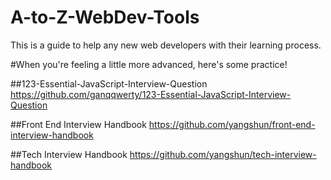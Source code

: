 # A-to-Z-WebDev-Tools
This is a guide to help any new web developers with their learning process.

#When you're feeling a little more advanced, here's some practice!

##123-Essential-JavaScript-Interview-Question
https://github.com/ganqqwerty/123-Essential-JavaScript-Interview-Question

##Front End Interview Handbook
https://github.com/yangshun/front-end-interview-handbook

##Tech Interview Handbook
https://github.com/yangshun/tech-interview-handbook
